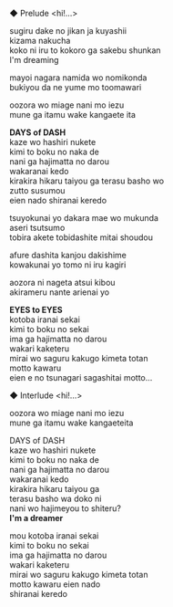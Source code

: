 ◆ Prelude <hi!…>

sugiru dake no jikan ja kuyashii  
kizama nakucha  
koko ni iru to kokoro ga sakebu shunkan  
I'm dreaming

mayoi nagara namida wo nomikonda  
bukiyou da ne yume mo toomawari

oozora wo miage nani mo iezu  
mune ga itamu wake kangaete ita

**DAYS of DASH**  
kaze wo hashiri nukete  
kimi to boku no naka de  
nani ga hajimatta no darou  
wakaranai kedo  
kirakira hikaru taiyou ga terasu basho wo  
zutto susumou  
eien nado shiranai keredo

tsuyokunai yo dakara mae wo mukunda  
aseri tsutsumo  
tobira akete tobidashite mitai shoudou

afure dashita kanjou dakishime  
kowakunai yo tomo ni iru kagiri

aozora ni nageta atsui kibou  
akirameru nante arienai yo

**EYES to EYES**  
kotoba iranai sekai  
kimi to boku no sekai  
ima ga hajimatta no darou  
wakari kaketeru  
mirai wo saguru kakugo kimeta totan  
motto kawaru  
eien e no tsunagari sagashitai
motto...

◆ Interlude <hi!…>

oozora wo miage nani mo iezu  
mune ga itamu wake kangaeteita

DAYS of DASH  
kaze wo hashiri nukete  
kimi to boku no naka de  
nani ga hajimatta no darou  
wakaranai kedo  
kirakira hikaru taiyou ga  
terasu basho wa doko ni  
nani wo hajimeyou to shiteru?  
**I'm a dreamer**

mou kotoba iranai sekai  
kimi to boku no sekai  
ima ga hajimatta no darou  
wakari kaketeru  
mirai wo saguru kakugo kimeta totan  
motto kawaru eien nado  
shiranai keredo
